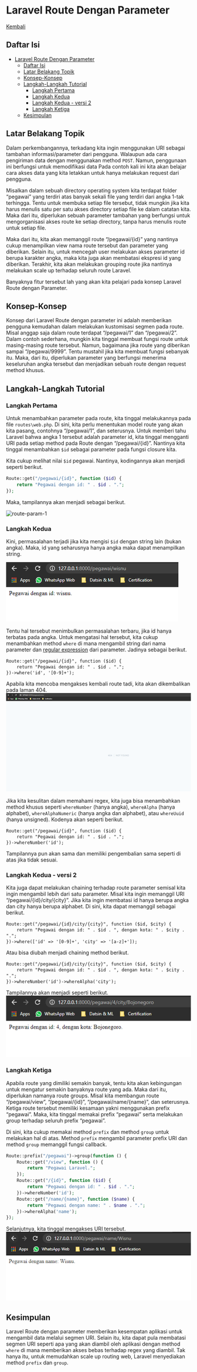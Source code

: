 # Laravel Route Dengan Parameter

[Kembali](readme.md)

## Daftar Isi

-   [Laravel Route Dengan Parameter](#laravel-route-dengan-parameter)
    -   [Daftar Isi](#daftar-isi)
    -   [Latar Belakang Topik](#latar-belakang-topik)
    -   [Konsep-Konsep](#konsep-konsep)
    -   [Langkah-Langkah Tutorial](#langkah-langkah-tutorial)
        -   [Langkah Pertama](#langkah-pertama)
        -   [Langkah Kedua](#langkah-kedua)
        -   [Langkah Kedua - versi 2](#langkah-kedua---versi-2)
        -   [Langkah Ketiga](#langkah-ketiga)
    -   [Kesimpulan](#kesimpulan)

## Latar Belakang Topik

Dalam perkembangannya, terkadang kita ingin menggunakan URI sebagai tambahan informasi/parameter dari pengguna. Walaupun ada cara pengiriman data dengan menggunakan method `POST`. Namun, penggunaan ini berfungsi untuk memodifikasi data Pada contoh kali ini kita akan belajar cara akses data yang kita letakkan untuk hanya melakukan request dari pengguna.

Misalkan dalam sebuah directory operating system kita terdapat folder “pegawai” yang terdiri atas banyak sekali file yang terdiri dari angka 1-tak terhingga. Tentu untuk membuka setiap file tersebut, tidak mungkin jika kita harus menulis satu per satu akses directory setiap file ke dalam catatan kita. Maka dari itu, diperlukan sebuah parameter tambahan yang berfungsi untuk mengorganisasi akses route ke setiap directory, tanpa harus menulis route untuk setiap file.

Maka dari itu, kita akan memanggil route “/pegawai/{id}” yang nantinya cukup menampilkan view nama route tersebut dan parameter yang diberikan. Selain itu, untuk mencegah user melakukan akses parameter id berupa karakter angka, maka kita juga akan membatasi ekspresi id yang diberikan. Terakhir, kita akan melakukan grouping route jika nantinya melakukan scale up terhadap seluruh route Laravel.

Banyaknya fitur tersebut lah yang akan kita pelajari pada konsep Laravel Route dengan Parameter.

## Konsep-Konsep

Konsep dari Laravel Route dengan parameter ini adalah memberikan pengguna kemudahan dalam melakukan kustomisasi segmen pada route. Misal anggap saja dalam route terdapat “/pegawai/1” dan “/pegawai/2”. Dalam contoh sederhana, mungkin kita tinggal membuat fungsi route untuk masing-masing route tersebut. Namun, bagaimana jika route yang diberikan sampai “/pegawai/9999”. Tentu mustahil jika kita membuat fungsi sebanyak itu. Maka, dari itu, diperlukan parameter yang berfungsi menerima keseluruhan angka tersebut dan menjadikan sebuah route dengan request method khusus.

## Langkah-Langkah Tutorial

### Langkah Pertama

Untuk menambahkan parameter pada route, kita tinggal melakukannya pada file `routes\web.php`. Di sini, kita perlu menentukan model route yang akan kita pasang, contohnya “/pegawai/1”, dan seterusnya. Untuk memberi tahu Laravel bahwa angka 1 tersebut adalah parameter id, kita tinggal mengganti URI pada setiap method pada Route dengan “/pegawai/{id}”. Nantinya kita tinggal menambahkan `$id` sebagai parameter pada fungsi closure kita.

Kita cukup melihat nilai `$id` pegawai. Nantinya, kodingannya akan menjadi seperti berikut.

```php
Route::get("/pegawai/{id}", function ($id) {
    return "Pegawai dengan id: " . $id . ".";
});
```

Maka, tampilannya akan menjadi sebagai berikut.


![route-param-1](https://user-images.githubusercontent.com/73664125/167379851-c3a7dc69-547f-4efd-a2a2-b5f1e97696b2.png)

### Langkah Kedua

Kini, permasalahan terjadi jika kita mengisi `$id` dengan string lain (bukan angka). Maka, id yang seharusnya hanya angka maka dapat menampilkan string.

![Pegawai Id Keluar String](./dokumentasi/route-param-2.png)

Tentu hal tersebut menimbulkan permasalahan terbaru, jika id hanya terbatas pada angka. Untuk mengatasi hal tersebut, kita cukup menambahkan method `where` di mana mengambil string dari nama parameter dan [regular expression](https://developer.mozilla.org/en-US/docs/Web/JavaScript/Guide/Regular_Expressions/Cheatsheet) dari parameter. Jadinya sebagai berikut.

```
Route::get("/pegawai/{id}", function ($id) {
    return "Pegawai dengan id: " . $id . ".";
})->where('id', '[0-9]+');
```

Apabila kita mencoba mengakses kembali route tadi, kita akan dikembalikan pada laman 404.
![Pegawai Id Dengan Regex Return 404](./dokumentasi/route-param-3.png)

Jika kita kesulitan dalam memahami regex, kita juga bisa menambahkan method khusus seperti `whereNumber` (hanya angka), `whereAlpha` (hanya alphabet), `whereAlphaNumeric` (hanya angka dan alphabet), atau `whereUuid` (hanya unsigned). Kodenya akan seperti berikut.

```
Route::get("/pegawai/{id}", function ($id) {
    return "Pegawai dengan id: " . $id . ".";
})->whereNumber('id');
```

Tampilannya pun akan sama dan memiliki pengembalian sama seperti di atas jika tidak sesuai.

### Langkah Kedua - versi 2

Kita juga dapat melakukan chaining terhadap route parameter semisal kita ingin mengambil lebih dari satu parameter. Misal kita ingin memanggil URI “/pegawai/{id}/city/{city}”. Jika kita ingin membatasi id hanya berupa angka dan city hanya berupa alphabet. Di sini, kita dapat memanggil sebagai berikut.

```
Route::get("/pegawai/{id}/city/{city}", function ($id, $city) {
    return "Pegawai dengan id: " . $id . ", dengan kota: " . $city . ".";
})->where(['id' => '[0-9]+', 'city' => '[a-z]+']);
```

Atau bisa diubah menjadi chaining method berikut.

```
Route::get("/pegawai/{id}/city/{city}", function ($id, $city) {
    return "Pegawai dengan id: " . $id . ", dengan kota: " . $city . ".";
})->whereNumber('id')->whereAlpha('city');
```

Tampilannya akan menjadi seperti berikut.
![Pegawai Id Chaining Route](./dokumentasi/route-param-4.png)

### Langkah Ketiga

Apabila route yang dimiliki semakin banyak, tentu kita akan kebingungan untuk mengatur semakin banyaknya route yang ada. Maka dari itu, diperlukan namanya route groups. Misal kita membangun route “/pegawai/view”, “/pegawai/{id}”, “/pegawai/name/{name}”, dan seterusnya. Ketiga route tersebut memiliki kesamaan yakni menggunakan prefix “pegawai”. Maka, kita tinggal memakai prefix “pegawai” serta melakukan group terhadap seluruh prefix “pegawai”.

Di sini, kita cukup memakai method `prefix` dan method `group` untuk melakukan hal di atas. Method `prefix` mengambil parameter prefix URI dan method `group` memanggil fungsi callback.

```php
Route::prefix("/pegawai")->group(function () {
    Route::get("/view", function () {
        return "Pegawai Laravel.";
    });
    Route::get("/{id}", function ($id) {
        return "Pegawai dengan id: " . $id . ".";
    })->whereNumber('id');
    Route::get("/name/{name}", function ($name) {
        return "Pegawai dengan name: " . $name . ".";
    })->whereAlpha('name');
});
```

Selanjutnya, kita tinggal mengakses URI tersebut.
![Pegawai Id Group](./dokumentasi/route-param-5.png)

## Kesimpulan

Laravel Route dengan parameter memberikan kesempatan aplikasi untuk mengambil data melalui segmen URI. Selain itu, kita dapat pula membatasi segmen URI seperti apa yang akan diambil oleh aplikasi dengan method `where` di mana memberikan akses bebas terhadap regex yang diambil. Tak hanya itu, untuk memudahkan scale up routing web, Laravel menyediakan method `prefix` dan `group`.

